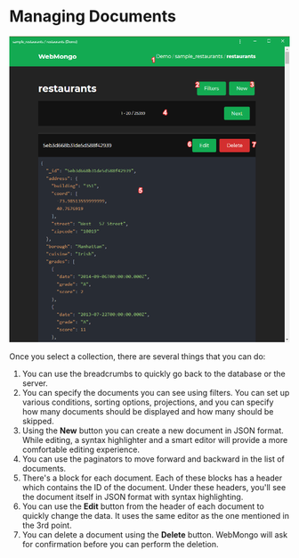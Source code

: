 # Managing Documents

![Collection page](./images/collection-page.png)

Once you select a collection, there are several things that you can do:

1. You can use the breadcrumbs to quickly go back to the database or the server.
2. You can specify the documents you can see using filters. You can set up
various conditions, sorting options, projections, and you can specify how many
documents should be displayed and how many should be skipped.
3. Using the **New** button you can create a new document in JSON format. While
editing, a syntax highlighter and a smart editor will provide a more comfortable
editing experience.
4. You can use the paginators to move forward and backward in the list of
documents.
5. There's a block for each document. Each of these blocks has a header which
contains the ID of the document. Under these headers, you'll see the document
itself in JSON format with syntax highlighting.
6. You can use the **Edit** button from the header of each document to quickly
change the data. It uses the same editor as the one mentioned in the 3rd point.
7. You can delete a document using the **Delete** button. WebMongo will ask for
confirmation before you can perform the deletion.
